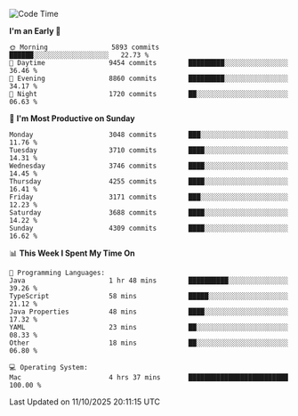 <!--START_SECTION:waka-->
![Code Time](http://img.shields.io/badge/Code%20Time-5%2C422%20hrs%2018%20mins-blue)

**I'm an Early 🐤** 

```text
🌞 Morning                5893 commits        ██████░░░░░░░░░░░░░░░░░░░   22.73 % 
🌆 Daytime                9454 commits        █████████░░░░░░░░░░░░░░░░   36.46 % 
🌃 Evening                8860 commits        █████████░░░░░░░░░░░░░░░░   34.17 % 
🌙 Night                  1720 commits        ██░░░░░░░░░░░░░░░░░░░░░░░   06.63 % 
```
📅 **I'm Most Productive on Sunday** 

```text
Monday                   3048 commits        ███░░░░░░░░░░░░░░░░░░░░░░   11.76 % 
Tuesday                  3710 commits        ████░░░░░░░░░░░░░░░░░░░░░   14.31 % 
Wednesday                3746 commits        ████░░░░░░░░░░░░░░░░░░░░░   14.45 % 
Thursday                 4255 commits        ████░░░░░░░░░░░░░░░░░░░░░   16.41 % 
Friday                   3171 commits        ███░░░░░░░░░░░░░░░░░░░░░░   12.23 % 
Saturday                 3688 commits        ████░░░░░░░░░░░░░░░░░░░░░   14.22 % 
Sunday                   4309 commits        ████░░░░░░░░░░░░░░░░░░░░░   16.62 % 
```


📊 **This Week I Spent My Time On** 

```text
💬 Programming Languages: 
Java                     1 hr 48 mins        ██████████░░░░░░░░░░░░░░░   39.26 % 
TypeScript               58 mins             █████░░░░░░░░░░░░░░░░░░░░   21.12 % 
Java Properties          48 mins             ████░░░░░░░░░░░░░░░░░░░░░   17.32 % 
YAML                     23 mins             ██░░░░░░░░░░░░░░░░░░░░░░░   08.33 % 
Other                    18 mins             ██░░░░░░░░░░░░░░░░░░░░░░░   06.80 % 

💻 Operating System: 
Mac                      4 hrs 37 mins       █████████████████████████   100.00 % 
```


 Last Updated on 11/10/2025 20:11:15 UTC
<!--END_SECTION:waka-->
